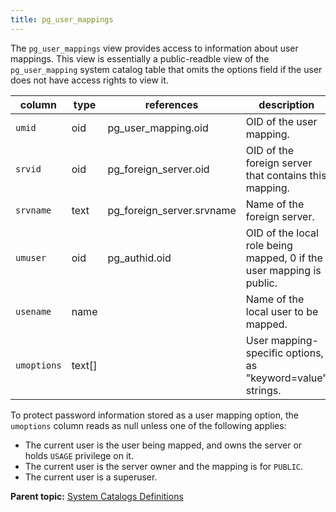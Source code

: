 ```yaml
---
title: pg_user_mappings 
---
```


The `pg_user_mappings` view provides access to information about user mappings. This view is essentially a public-readble view of the `pg_user_mapping` system catalog table that omits the options field if the user does not have access rights to view it.

|column|type|references|description|
|------|----|----------|-----------|
|`umid`|oid|pg\_user\_mapping.oid|OID of the user mapping.|
|`srvid`|oid|pg\_foreign\_server.oid|OID of the foreign server that contains this mapping.|
|`srvname`|text|pg\_foreign\_server.srvname|Name of the foreign server.|
|`umuser`|oid|pg\_authid.oid|OID of the local role being mapped, 0 if the user mapping is public.|
|`usename`|name| |Name of the local user to be mapped.|
|`umoptions`|text\[\]| |User mapping-specific options, as "keyword=value" strings.|

To protect password information stored as a user mapping option, the `umoptions` column reads as null unless one of the following applies:

-   The current user is the user being mapped, and owns the server or holds `USAGE` privilege on it.
-   The current user is the server owner and the mapping is for `PUBLIC`.
-   The current user is a superuser.

**Parent topic:** [System Catalogs Definitions](../system_catalogs/catalog_ref-html.html)

